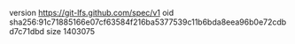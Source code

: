 version https://git-lfs.github.com/spec/v1
oid sha256:91c71885166e07cf63584f216ba5377539c11b6bda8eea96b0e72cdbd7c71dbd
size 1403075
